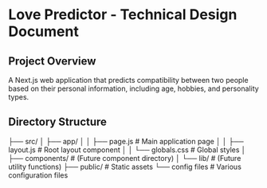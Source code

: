 # Love Predictor - Technical Design Document

## Project Overview
A Next.js web application that predicts compatibility between two people based on their personal information, including age, hobbies, and personality types.

## Directory Structure

├── src/
│ ├── app/
│ │ ├── page.js # Main application page
│ │ ├── layout.js # Root layout component
│ │ └── globals.css # Global styles
│ ├── components/ # (Future component directory)
│ └── lib/ # (Future utility functions)
├── public/ # Static assets
└── config files # Various configuration files
